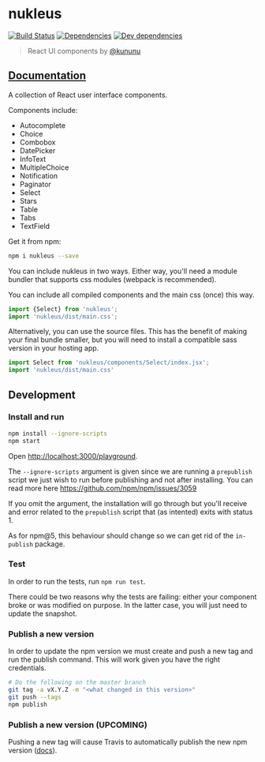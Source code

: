 # nukleus

[![Build Status](https://travis-ci.org/kununu/nukleus.svg?branch=master)](https://travis-ci.org/kununu/nukleus)
[![Dependencies](https://david-dm.org/kununu/nukleus/master/status.svg)](https://david-dm.org/kununu/nukleus/master)
[![Dev dependencies](https://david-dm.org/kununu/nukleus/master/dev-status.svg)](https://david-dm.org/kununu/nukleus/master)

> React UI components by [@kununu](https://github.com/kununu)

## [Documentation](https://kununu.github.io/nukleus)

A collection of React user interface components.

Components include:

- Autocomplete
- Choice
- Combobox
- DatePicker
- InfoText
- MultipleChoice
- Notification
- Paginator
- Select
- Stars
- Table
- Tabs
- TextField

Get it from npm:

```bash
npm i nukleus --save
```

You can include nukleus in two ways. Either way, you'll need a module bundler that supports css modules (webpack is recommended).

You can include all compiled components and the main css (once) this way.

```javascript
import {Select} from 'nukleus';
import 'nukleus/dist/main.css';
```

Alternatively, you can use the source files. This has the benefit of making your final bundle smaller, but you will need to install a compatible sass version in your hosting app.

```javascript
import Select from 'nukleus/components/Select/index.jsx';
import 'nukleus/dist/main.css'
```

## Development

### Install and run

```bash
npm install --ignore-scripts
npm start
```
Open [http://localhost:3000/playground](http://localhost:3000/playground).

The `--ignore-scripts` argument is given since we are running a `prepublish` script we just wish to run before publishing and not after installing. You can read more here https://github.com/npm/npm/issues/3059

If you omit the argument, the installation will go through but you'll receive and error related to the `prepublish` script that (as intented) exits with status 1.

As for npm@5, this behaviour should change so we can get rid of the `in-publish` package.

### Test

In order to run the tests, run `npm run test`.

There could be two reasons why the tests are failing: either your component broke or was modified on purpose.
In the latter case, you will just need to update the snapshot.

### Publish a new version

In order to update the npm version we must create and push a new tag and run the publish command. This will work given you have the right credentials.

```bash
# Do the following on the master branch
git tag -a vX.Y.Z -m "<what changed in this version>"
git push --tags
npm publish
```

### Publish a new version (UPCOMING)

 Pushing a new tag will cause Travis to automatically publish the new npm version ([docs](https://docs.travis-ci.com/user/deployment/npm)).
